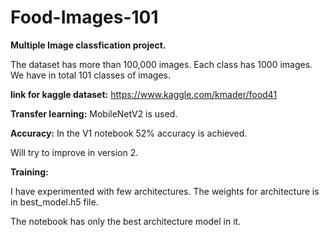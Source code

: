 # Food-Images-101
**Multiple Image classfication project.**

The dataset has more than 100,000 images. Each class has 1000 images. We have in total 101 classes of images.

**link for kaggle dataset:** https://www.kaggle.com/kmader/food41

**Transfer learning:**
MobileNetV2 is used.

**Accuracy:**
In the V1 notebook 52% accuracy is achieved.

Will try to improve in version 2.

**Training:**

I have experimented with few architectures. The weights for architecture is in best_model.h5 file.

The notebook has only the best architecture model in it.
